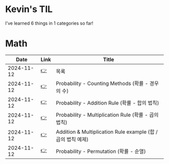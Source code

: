 # Kevin's TIL

  I've learned 6 things in 1 categories so far!
  
# Math

| Date| Link | Title |
|-----|------|-------|
| 2024-11-12 | [👉](Math/00_contents.md)| 목록
| 2024-11-12 | [👉](Math/01_Probability_Counting_Methods.md)| Probability - Counting Methods (확률 - 경우의 수)
| 2024-11-12 | [👉](Math/02_Probability_Addition_Rule.md)| Probability - Addition Rule (확률 - 합의 법칙)
| 2024-11-12 | [👉](Math/03_Probability_Multiplication_Rule.md)| Probability - Multiplication Rule (확률 - 곱의 법칙)
| 2024-11-12 | [👉](Math/04_Example.md)| Addition & Multiplication Rule example (합 / 곱의 법칙 예제)
| 2024-11-12 | [👉](Math/05_Probability_Permutation.md)| Probability - Permutation (확률 - 순열)

  